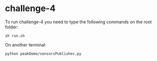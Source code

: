# challenge-4

To run challenge-4 you need to type the following commands on the root folder:

``` 
sh run.sh 
```

On another terminal:

``` 
python peakDemo/sensorsPublisher.py 
```

